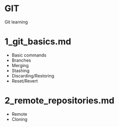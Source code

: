 # GIT
Git learning 


# 1_git_basics.md

- Basic commands
- Branches
- Merging
- Stashing
- Discarding/Restoring
- Reset/Revert


# 2_remote_repositories.md

- Remote
- Cloning


